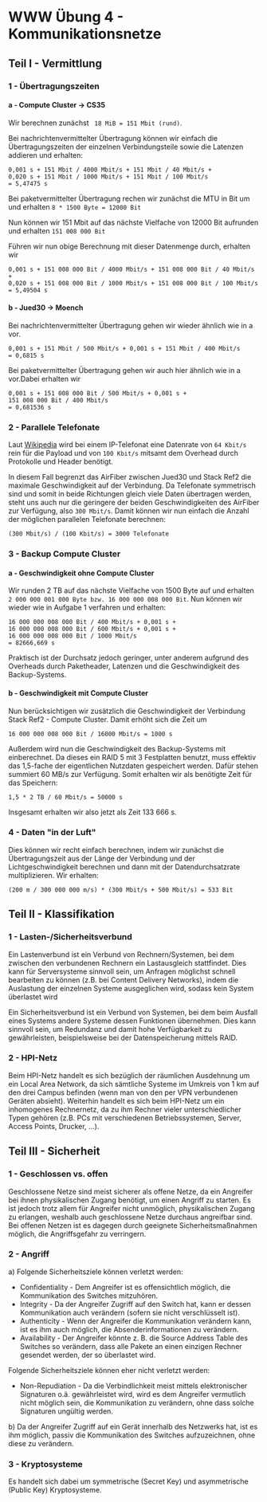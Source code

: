# WWW Übung 4 - Kommunikationsnetze

## Teil I - Vermittlung

### 1 - Übertragungszeiten

#### a - Compute Cluster -> CS35

Wir berechnen zunächst ``` 18 MiB = 151 Mbit (rund)```.

Bei nachrichtenvermittelter Übertragung können wir einfach die Übertragungszeiten der einzelnen Verbindungsteile sowie die Latenzen addieren und erhalten:
```
0,001 s + 151 Mbit / 4000 Mbit/s + 151 Mbit / 40 Mbit/s + 
0,020 s + 151 Mbit / 1000 Mbit/s + 151 Mbit / 100 Mbit/s 
= 5,47475 s
```

Bei paketvermittelter Übertragung rechen wir zunächst die MTU in Bit um und erhalten ``` 8 * 1500 Byte = 12000 Bit ```

Nun können wir 151 Mbit auf das nächste Vielfache von 12000 Bit aufrunden und erhalten ```151 008 000 Bit```

Führen wir nun obige Berechnung mit dieser Datenmenge durch, erhalten wir
```
0,001 s + 151 008 000 Bit / 4000 Mbit/s + 151 008 000 Bit / 40 Mbit/s + 
0,020 s + 151 008 000 Bit / 1000 Mbit/s + 151 008 000 Bit / 100 Mbit/s 
= 5,49504 s
```

#### b - Jued30 -> Moench

Bei nachrichtenvermittelter Übertragung gehen wir wieder ähnlich wie in a vor.
```
0,001 s + 151 Mbit / 500 Mbit/s + 0,001 s + 151 Mbit / 400 Mbit/s
= 0,6815 s
```

Bei paketvermittelter Übertragung gehen wir auch hier ähnlich wie in a vor.Dabei erhalten wir
```
0,001 s + 151 008 000 Bit / 500 Mbit/s + 0,001 s +
151 008 000 Bit / 400 Mbit/s
= 0,681536 s
```

### 2 - Parallele Telefonate

Laut [Wikipedia](https://de.wikipedia.org/wiki/IP-Telefonie#Durchsatz) wird bei einem IP-Telefonat eine Datenrate von ```64 Kbit/s``` rein für die Payload und von ```100 Kbit/s``` mitsamt dem Overhead durch Protokolle und Header benötigt.

In diesem Fall begrenzt das AirFiber zwischen Jued30 und Stack Ref2 die maximale Geschwindigkeit auf der Verbindung. Da Telefonate symmetrisch sind und somit in beide Richtungen gleich viele Daten übertragen werden, steht uns auch nur die geringere der beiden Geschwindigkeiten des AirFiber zur Verfügung, also ```300 Mbit/s```. Damit können wir nun einfach die Anzahl der möglichen parallelen Telefonate berechnen:
```
(300 Mbit/s) / (100 Kbit/s) = 3000 Telefonate
```

### 3 - Backup Compute Cluster

#### a - Geschwindigkeit ohne Compute Cluster

Wir runden 2 TB auf das nächste Vielfache von 1500 Byte auf und erhalten ```2 000 000 001 000 Byte bzw. 16 000 000 008 000 Bit```. Nun können wir wieder wie in Aufgabe 1 verfahren und erhalten:
```
16 000 000 008 000 Bit / 400 Mbit/s + 0,001 s + 
16 000 000 008 000 Bit / 600 Mbit/s + 0,001 s +
16 000 000 008 000 Bit / 1000 Mbit/s
= 82666,669 s  
```

Praktisch ist der Durchsatz jedoch geringer, unter anderem aufgrund des Overheads durch Paketheader, Latenzen und die Geschwindigkeit des Backup-Systems.

#### b - Geschwindigkeit mit Compute Cluster
Nun berücksichtigen wir zusätzlich die Geschwindigkeit der Verbindung Stack Ref2 - Compute Cluster. Damit erhöht sich die Zeit um
```
16 000 000 008 000 Bit / 16000 Mbit/s = 1000 s 
```

Außerdem wird nun die Geschwindigkeit des Backup-Systems mit einberechnet. Da dieses ein RAID 5 mit 3 Festplatten benutzt, muss effektiv das 1,5-fache der eigentlichen Nutzdaten gespeichert werden. Dafür stehen summiert 60 MB/s zur Verfügung. Somit erhalten wir als benötigte Zeit für das Speichern:
```
1,5 * 2 TB / 60 Mbit/s = 50000 s
```
Insgesamt erhalten wir also jetzt als Zeit 133 666 s.

### 4 - Daten "in der Luft"
Dies können wir recht einfach berechnen, indem wir zunächst die Übertragungszeit aus der Länge der Verbindung und der Lichtgeschwindigkeit berechnen und dann mit der Datendurchsatzrate multiplizieren. Wir erhalten:
```
(200 m / 300 000 000 m/s) * (300 Mbit/s + 500 Mbit/s) = 533 Bit
```

## Teil II - Klassifikation

### 1 - Lasten-/Sicherheitsverbund

Ein Lastenverbund ist ein Verbund von Rechnern/Systemen, bei dem zwischen den verbundenen Rechnern ein Lastausgleich stattfindet. Dies kann für Serversysteme sinnvoll sein, um Anfragen möglichst schnell bearbeiten zu können (z.B. bei Content Delivery Networks), indem die Auslastung der einzelnen Systeme ausgeglichen wird, sodass kein System überlastet wird

Ein Sicherheitsverbund ist ein Verbund von Systemen, bei dem beim Ausfall eines Systems andere Systeme dessen Funktionen übernehmen. Dies kann sinnvoll sein, um Redundanz und damit hohe Verfügbarkeit zu gewährleisten, beispielsweise bei der Datenspeicherung mittels RAID.

### 2 - HPI-Netz

Beim HPI-Netz handelt es sich bezüglich der räumlichen Ausdehnung um ein Local Area Network, da sich sämtliche Systeme im Umkreis von 1 km auf den drei Campus befinden (wenn man von den per VPN verbundenen Geräten absieht). Weiterhin handelt es sich beim HPI-Netz um ein inhomogenes Rechnernetz, da zu ihm Rechner vieler unterschiedlicher Typen gehören (z.B. PCs mit verschiedenen Betriebssystemen, Server, Access Points, Drucker, ...).

## Teil III - Sicherheit

### 1 - Geschlossen vs. offen

Geschlossene Netze sind meist sicherer als offene Netze, da ein Angreifer bei ihnen physikalischen Zugang benötigt, um einen Angriff zu starten. Es ist jedoch trotz allem für Angreifer nicht unmöglich, physikalischen Zugang zu erlangen, weshalb auch geschlossene Netze durchaus angreifbar sind. Bei offenen Netzen ist es dagegen durch geeignete Sicherheitsmaßnahmen möglich, die Angriffsgefahr zu verringern.

### 2 - Angriff

a) Folgende Sicherheitsziele können verletzt werden:
* Confidentiality - Dem Angreifer ist es offensichtlich möglich, die Kommunikation des Switches mitzuhören.
* Integrity - Da der Angreifer Zugriff auf den Switch hat, kann er dessen Kommunikation auch verändern (sofern sie nicht verschlüsselt ist).
* Authenticity - Wenn der Angreifer die Kommunikation verändern kann, ist es ihm auch möglich, die Absenderinformationen zu verändern.
* Availability - Der Angreifer könnte z. B. die Source Address Table des Switches so verändern, dass alle Pakete an einen einzigen Rechner gesendet werden, der so überlastet wird.

Folgende Sicherheitsziele können eher nicht verletzt werden:
* Non-Repudiation - Da die Verbindlichkeit meist mittels elektronischer Signaturen o.ä. gewährleistet wird, wird es dem Angreifer vermutlich nicht möglich sein, die Kommunikation zu verändern, ohne dass solche Signaturen ungültig werden.

b) Da der Angreifer Zugriff auf ein Gerät innerhalb des Netzwerks hat, ist es ihm möglich, passiv die Kommunikation des Switches aufzuzeichnen, ohne diese zu verändern.

### 3 - Kryptosysteme

Es handelt sich dabei um symmetrische (Secret Key) und asymmetrische (Public Key) Kryptosysteme.
